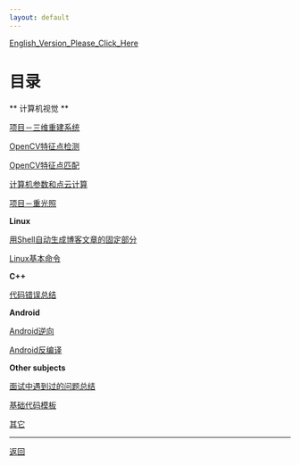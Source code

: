 ```yaml
---
layout: default
---
```


[English_Version_Please_Click_Here](./index)

# 目录

** 计算机视觉 **

[项目－三维重建系统](./Project_3D_Reconstruction.html)

[OpenCV特征点检测](./Feature_Detection_In_OpenCV.html)

[OpenCV特征点匹配](./Feature_Matching_In_OpenCV.html)

[计算机参数和点云计算](./Compute_Camera_Params_and_Point_Cloud.html)

[项目－重光照](./Project_Relighting.html)

**Linux**

[用Shell自动生成博客文章的固定部分](./Generate_Head_Using_Shell.html)

[Linux基本命令](./Linux_Basic_Comment)

**C++**

[代码错误总结](./Summary_Of_Coding_Errors)

**Android**

[Android逆向](./Android_Crack.html)

[Android反编译](./Android_Rebuid_Notes)

**Other subjects**

[面试中遇到过的问题总结](./Questions_In_Interview.html)

[基础代码模板](./Model_Code_Of_InputOutput)

[其它](./Trifles.html)

---

[返回](./)